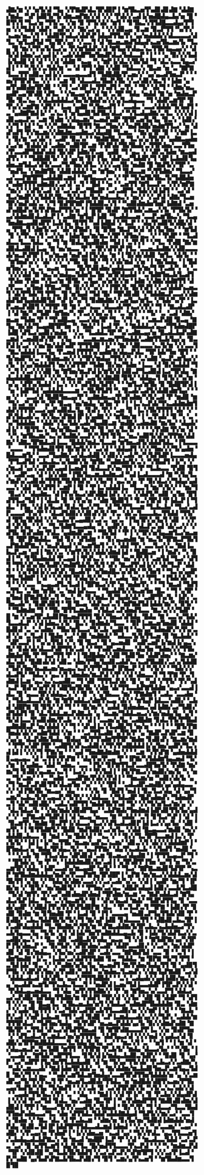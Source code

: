 ▟▇▞▆▝▞▝▅▜▞▟▝▜▄▝▞▛▇▟▛▟▃▜▛▟▉▛▐▝▆▜▙▃▅▜▚▟▊▟▊▟▇▝▟▟▇▞▆▟▃▝▚▛▐▟▉▜▞▜▞▟▆▃▅▛▇▞▞▟▝▞▞▝▛▟▞▞▃▟▐▞▅▟█▟▄▃▙▞▅▝█▝▉▜▚▜▝▜▃▞▅▝▜▜▞▃▝▞▆▝▉▝▛▜▞▟▞▝▆▜▝▝▊▜▙▃▚▜▜▟█▃▃▟▄▞▛▜▅▝▞▞▜▟▟▝▟▟▚▝▚▟▚▞▞▝▇▞▃▞▄▝▝▞▞▟▉▃▄▝▊▃▆▝▉▃▛▜▜▝▚▞▛▞▚▃▅▞▅▃▚▜▝▝▟▟▉▜▚▟▃▞▟▟▚▛▐▟▄▟▜▜▄▜▚▝▄▞▅▟▟▟▞▞▟▃▃▃▃▞▟▜▃▝▅▜▃▟▜▟▝▜▄▜▛▞▄▞▝▞▃▃▜▝▟▝▇▃▅▃▆▟▜▟▄▟▚▃▅▜▙▃▆▞▙▝▜▃▄▝█▝▆▞▞▜▚▞▙▜▃▞▄▝▛▞▆▜▟▟▚▞▟▝▇▜▄▞▛▟▄▃▚▃▜▜▙▜▄▃▄▞▞▝▟▜▞▟▐▟▅▞▃▞▄▟▐▞▝▃▟▞▟▟▛▜▅▜▅▟▛▟▃▞▙▟▃▃▛▝▐▝▝▝▄▝▉▞▞▞▙▟▐▞▙▟█▝▟▝▟▝▝▞▟▝▟▟▇▝▚▃▄▝▚▝▆▛▐▞▟▃▚▜▙▜▟▝▜▝▟▃▚▃▃▜▄▃▞▟▐▝▝▝▚▜▞▞▃▜▟▞▆▝▃▝▟▝▛▜▝▟▇▝▞▟▉▝▜▟▃▃▚▝█▃▅▝▅▝▃▝▇▛▇▜▃▃▜▜▚▟▉▃▚▟▐▞▞▃▃▃▄▃▃▟▜▝▜▟█▟█▞▛▃▅▞▞▝▄▞▄▃▟▜▅▃▛▝▝▝▅▞▛▜▛▟▜▃▝▞▞▝▝▃▆▝▉▝▟▃▃▟▃▜▙▟▚▜▙▝▞▃▞▟▊▞▆▃▜▝▐▟▆▝▄▝▅▜▚▟▉▟▅▜▛▟▊▝▝▞▜▝▃▞▟▛▐▃▜▜▚▟▜▝▃▜▚▝▝▜▞▝▟▞▜▝▝▟▆▞▅▃▄▟▛▃▄▜▛▟█▝▟▜▃▝▝▞▆▃▄▞▛▝▟▝▇▝▃▜▛▝▜▟▄▝▅▟▟▝▇▝▅▝▆▟▅▃▛▜▙▝▉▃▚▃▝▞▟▃▙▟▟▟▃▞▙▞▙▜▟▟▚▞▞▞▄▜▃▟▄▃▃▝▜▝▟▟▛▃▆▜▛▝▉▜▚▞▞▃▆▛▇▝▟▜▞▝▐▃▄▝▄▟▇▝▚▜▅▃▟▜▝▝▃▃▟▃▝▃▃▞▟▟▟▞▜▞▙▟▜▝▃▝▄▟▇▛▇▟▐▞▝▃▚▃▜▝▅▜▄▟▊▜▟▜▙▞▟▃▞▝▚▜▃▟▄▟▇▞▃▜▃▝▞▞▞▟▐▟▊▃▄▃▛▃▝▃▆▝▊▟▆▝▞▟▄▃▆▞▚▃▅▟▚▟▛▝█▜▛▃▅▜▄▜▄▝▉▃▚▝▐▟▊▞▞▞▜▝▐▟▝▝▅▝▞▞▚▟▇▟▄▝▉▜▜▝▇▃▞▜▅▞▞▝▅▟▜▟█▞▅▟▆▜▜▃▞▝▅▝▟▟▚▟▜▝▛▞▆▃▆▞▞▟▇▟▆▃▄▟▆▃▞▟▄▟█▝▜▃▆▃▝▝▇▞▄▜▛▝▉▝▝▞▆▛▐▃▚▝▉▞▆▝▃▞▟▞▚▝▃▟▛▝▉▃▚▞▝▝▇▟▇▜▙▞▄▝▜▃▚▞▄▜▜▞▛▝▄▟▇▃▄▟▅▞▃▞▅▝▊▟▟▞▟▝▃▟▆▞▚▟▉▜▛▃▆▝▛▟▛▟▞▜▙▜▙▟▞▃▜▜▛▟▅▞▃▃▜▜▅▞▛▃▃▟▛▜▟▟▚▟▟▝█▞▟▛▐▟▆▞▛▃▄▝▄▟▊▝▜▝▄▃▝▞▝▟▛▃▜▟▅▝▆▃▄▟▟▜▚▝▝▝▜▟█▟▊▜▞▝▟▝▄▞▆▝▊▛▐▜▄▝▟▟▚▃▞▜▟▟▛▞▜▝▟▛▐▃▙▟▊▜▄▟▅▃▆▜▟▃▞▟▜▞▃▃▞▜▞▜▅▞▟▜▃▝▞▞▞▃▄▜▙▝▅▟▇▝█▝▇▟▜▞▞▜▛▝▃▝▅▟▜▃▝▞▅▟▇▜▙▝▟▟▊▟▟▟▞▝▅▝▆▜▅▞▝▝▉▟▃▃▆▝▚▜▜▟▆▞▝▜▃▃▞▃▞▃▃▛▇▜▛▜▃▟▟▟▊▃▆▟▝▝▇▜▄▃▃▞▃▝▞▝▛▝▜▞▆▜▙▜▙▃▜▞▜▟█▟▅▞▚▟▅▜▜▜▚▟▆▟▊▞▃▞▟▝▃▜▝▝█▟▝▝▅▝▝▃▅▜▜▝▇▜▃▃▛▃▝▞▛▞▆▛▇▝▆▞▞▝▞▟▜▞▃▟▝▟▝▃▞▃▛▃▞▜▙▟▛▝▃▞▃▟▛▜▃▜▟▞▞▟▐▟▜▝▝▃▞▟▝▜▃▞▆▟▛▞▄▜▟▟▚▜▙▃▜▞▟▃▙▞▙▞▅▟▃▃▙▃▚▝▅▞▞▝▞▃▛▟▝▟▇▞▜▃▅▜▛▞▅▟▚▟▞▃▝▞▜▝▉▟▜▛▇▛▐▜▟▟▉▃▚▜▝▝▚▟▉▟▆▟▅▜▅▛▐▟▇▟▝▃▅▟▚▟█▟▚▞▙▜▚▛▇▃▛▜▜▞▅▝▐▝█▜▛▝▉▟▛▝▇▜▜▟▞▃▆▃▞▞▙▝▛▜▙▜▞▝▃▞▟▟▆▟▊▟▃▟▃▛▐▝▃▟▇▝▆▜▄▛▐▟▊▝▜▃▟▟▃▃▅▝▃▃▛▃▆▜▙▃▚▝▜▃▄▜▅▟▇▃▄▟▊▟▛▛▐▃▙▜▄▝▉▜▜▝▚▟▐▟█▟▝▞▜▃▛▝▝▟▄▜▚▟▉▜▞▟█▞▟▝▄▝▛▜▄▜▝▟▆▜▞▃▞▝▟▞▚▛▇▟▚▝█▝█▜▅▝▇▃▛▜▞▟▝▟▚▜▄▜▅▞▝▝▆▜▟▝▊▝▞▜▚▃▚▜▝▃▞▞▅▝▐▟▅▜▄▞▆▞▆▃▚▜▛▝▟▜▅▞▄▃▝▞▝▝▛▟▛▝▝▜▃▟▟▃▃▜▃▃▜▟▃▝▄▝▜▝▆▝▉▟▃▜▄▟▉▟▅▝▜▟▐▝▃▜▚▜▝▝▞▜▃▝▛▟█▝▇▞▆▟▉▟▃▟▉▟▐▃▄▝▇▝▅▞▅▃▃▝▛▝▃▜▛▞▟▜▚▛▐▜▃▝▃▃▅▃▙▟▇▞▞▟▉▃▃▃▟▞▅▃▛▟▜▛▐▝▚▞▆▃▆▝▅▟▚▟▐▜▞▟▄▝▆▝▐▝█▞▟▞▟▟▊▝▆▜▃▝▟▞▙▝▝▝▆▜▅▟▚▞▞▝▟▞▝▞▞▝▞▜▙▝█▝▜▞▝▜▝▞▟▞▆▟▝▞▅▝▐▝▇▞▙▟▄▝▐▝█▟▅▜▅▞▃▝▄▝▃▝▄▃▅▝▜▃▃▝█▞▛▟▊▟▅▞▄▟▟▃▃▞▜▞▆▞▜▝▛▃▟▞▚▝▚▝▃▝▞▞▞▟▟▝▇▝▅▃▚▞▅▟▄▃▜▟▅▜▃▜▅▝▅▜▛▟▄▟▟▝▝▃▜▟▇▜▅▃▙▜▃▟▜▝▛▟▅▝▛▟▅▝▚▜▃▞▆▝▉▜▙▝▃▜▄▞▚▞▅▜▞▞▆▝▐▟▆▝▞▟▇▞▟▟▇▜▜▝▟▞▛▃▃▝▄▜▅▟▝▛▇▃▞▜▙▝▉▞▞▞▚▞▞▝▐▜▛▞▙▝█▞▛▟▜▝▞▃▞▟▟▟▚▃▅▃▜▝▟▞▛▜▟▞▜▝▛▜▃▝█▝▅▜▄▟▝▜▟▝█▞▝▜▛▟▊▟▊▝▞▜▟▟▆▃▛▃▃▞▞▟▆▟▟▜▟▜▄▟▟▟▉▜▟▝▚▛▐▞▚▞▜▝▉▟▇▟▇▞▞▃▅▜▄▞▆▜▃▝▞▜▟▞▚▞▛▝▐▃▛▃▅▃▛▟▉▜▝▞▜▜▛▝▉▝▇▝▃▞▚▃▃▝▟▃▃▟▞▜▚▃▞▞▛▞▝▜▝▝▇▃▟▃▟▛▐▝▟▝▇▞▚▞▜▟▛▝▇▜▅▞▚▝▛▃▞▞▙▞▃▜▝▝▃▝▅▜▝▝▝▜▞▝▃▝▃▟▝▟▇▞▅▃▅▝▜▟▅▝▛▝▝▜▚▟█▃▄▝▃▃▞▟▄▜▛▝▜▃▝▞▜▝▄▝▝▃▆▃▛▟█▝▉▃▄▝▇▜▄▝▇▞▟▞▜▃▄▟█▜▛▜▅▝▚▝▇▟▞▝▐▃▟▝▛▃▝▝▇▟▟▟▃▞▄▃▞▜▜▟▅▟█▛▐▟█▝▟▜▃▞▄▟▊▞▅▟▅▝▝▞▃▝▜▃▟▟▃▜▛▝▚▞▃▟▇▃▄▞▅▝█▃▟▃▙▟▚▟▇▃▆▟▝▃▅▟▉▟▚▜▛▝▚▜▄▝▝▝▃▃▆▃▆▃▅▞▛▜▅▟▟▞▃▟▇▜▜▃▙▜▄▞▄▝▉▃▛▟▐▞▃▞▝▞▅▞▆▞▟▟▚▟▛▝▛▜▜▟█▝▐▞▝▝▇▞▝▟▉▃▃▃▚▃▜▞▆▝▞▞▃▃▜▝▇▃▚▟▟▟▐▃▃▜▄▝▛▃▅▟▐▜▜▜▚▞▄▟▆▜▞▟▄▃▛▟▃▝▜▛▐▟▞▜▅▝█▜▝▝▜▞▅▟▛▜▞▃▝▝▉▟▅▃▆▞▞▝▞▜▛▞▆▟▄▞▜▜▞▞▚▝▝▃▚▟▇▝▄▃▛▃▆▜▄▞▞▞▙▝▐▞▄▞▆▟▟▟▜▝▅▞▞▟▜▜▛▝▜▟▆▝▉▞▅▞▜▟▅▝▐▃▃▝▟▝▉▞▙▟▟▟▝▜▝▃▜▝▞▃▞▞▞▟█▝▆▝▇▜▅▞▆▃▛▟▐▞▆▜▞▟▐▟▊▃▛▜▃▟▉▟▐▃▞▜▛▟▄▝▇▟▄▟▟▟█▃▙▟▞▝▞▞▚▞▅▃▚▟▝▃▄▜▞▟▇▟█▝▉▜▞▝▟▟▄▃▜▝▊▜▞▞▚▞▆▝▚▞▄▝▟▜▚▞▙▟▟▝▐▃▚▝▞▞▚▟▜▟▄▜▟▜▚▝▝▝▆▜▃▞▆▜▙▝▉▝█▟█▜▛▟▐▝▅▝▐▟▛▜▟▝▄▟▟▟▟▃▃▃▆▝▃▜▙▜▜▟▜▝▚▝▉▃▟▞▃▟▜▞▟▟▊▟▆▜▄▞▝▝▅▝▞▝▝▃▃▞▟▝█▟▉▜▅▃▄▞▛▝▄▟▇▟▅▃▄▜▚▟▚▟▆▞▚▜▞▃▟▝▛▝▆▟▉▝▆▝▜▞▃▞▚▞▛▝▚▞▛▝▉▃▄▝▅▞▆▟▄▝▅▜▅▝▛▝▐▝▐▃▚▃▛▟▞▜▚▃▟▟▆▟▆▜▟▟▚▜▜▜▛▃▃▞▄▟▚▟▉▟▃▜▄▝▊▟▚▝▛▞▝▃▅▝█▝▐▃▚▜▙▜▜▜▜▝▟▞▝▞▝▟▚▜▟▃▟▞▃▝▛▞▙▃▚▛▇▟▐▛▐▞▄▟▇▝▞▝▆▜▅▞▆▝▐▝▃▜▚▟▞▝▉▝▚▝▃▝▚▞▜▟▟▟▆▝▝▟▟▞▚▜▃▜▟▞▃▟▞▜▄▟▉▃▆▝▅▟█▞▃▟▅▟▇▝▆▞▙▞▝▟▄▟▞▟▐▞▝▝▉▜▜▃▚▝▆▞▅▜▙▃▛▝▆▞▛▝█▝▄▞▄▜▃▜▞▝▝▝▝▞▛▟▇▝▛▞▅▝▟▝▝▞▚▝▆▜▙▃▆▞▚▃▚▞▙▟▇▞▃▃▛▞▚▜▜▝▊▜▃▝▅▃▚▟▉▜▞▟▚▞▛▛▇▞▟▟▇▞▝▟▇▃▜▛▇▟▃▟▐▃▃▝█▟▟▞▆▟▃▜▃▃▆▝▆▜▅▃▟▜▞▟▟▟▜▟▃▝▐▜▃▃▃▝▃▃▃▝▝▜▜▟▅▟▊▜▜▝█▞▆▜▞▞▝▃▞▟▝▝▟▟▄▟▜▝▞▞▞▜▅▞▞▞▜▞▄▟▅▝█▟▃▃▆▜▞▝▃▃▞▜▄▟▇▞▃▞▟▃▟▟█▝▞▟▊▞▞▃▟▞▚▞▚▜▟▜▟▛▐▃▃▃▅▟▄▝▛▜▃▟▜▟▝▃▙▃▙▃▚▞▙▟▛▞▙▝▇▜▙▝▚▟▇▟▅▜▞▃▚▝▚▜▙▟▜▝▐▞▚▝▞▞▆▃▟▝▄▞▞▃▛▟▛▃▄▟▐▃▅▟▜▝▉▟▃▃▛▞▅▞▜▜▝▝▛▝▜▃▙▃▃▝▛▟▉▝▉▜▞▝▃▟▛▃▄▝▟▝▐▞▞▟▅▝▐▜▙▜▄▃▆▃▙▟▆▃▟▝▚▟▐▃▟▃▃▃▟▝▇▝▚▜▄▜▃▞▆▟▚▞▃▟▊▟▞▜▜▜▞▜▙▜▜▟▚▞▝▞▙▞▜▝▄▃▚▞▄▝▛▝▉▞▟▃▞▞▜▟▄▞▄▟▃▃▚▝▟▟▝▜▞▟▜▜▝▃▆▛▐▝▉▝▝▛▐▃▚▟▟▟▐▃▝▜▃▃▜▝▆▞▚▜▞▞▝▝▆▞▜▝▉▃▞▞▝▟▄▟▆▃▝▟▐▜▚▞▙▃▞▟▛▟█▟▐▟▚▝▞▃▝▞▟▟▜▞▚▟▉▝▄▜▅▝█▜▟▜▜▃▞▜▟▝▐▝▟▃▙▝▉▝▚▜▚▞▅▝▝▟▆▝█▟▉▜▝▝▊▃▚▜▛▟▝▛▐▟▃▛▐▝▜▟▃▝▐▜▄▝▞▟▐▞▙▃▟▝▊▟▃▜▃▞▞▜▃▝▟▝▜▞▛▜▃▃▆▝▜▃▙▃▙▞▝▜▃▞▃▟▛▃▃▃▞▜▚▞▛▝▝▟▃▟▜▟▉▞▞▟▊▟▚▜▞▝▛▃▝▟▞▃▜▃▃▃▙▃▜▜▟▟▝▜▜▞▟▝█▜▄▜▛▟▟▝▞▞▚▃▙▞▛▃▄▟▉▞▃▞▃▝▄▞▃▝▐▜▄▜▛▞▄▜▄▜▝▟▊▝▝▞▛▟▝▟▚▜▄▝▝▞▃▝▜▃▜▟▇▜▃▃▄▟▄▝▚▝▄▟▛▞▄▝▄▝▟▃▛▃▚▟▝▟▞▃▞▞▝▞▟▜▙▝▊▟▚▟▆▝▛▟▃▝▄▟▆▟▛▃▆▝▝▜▙▜▟▝▝▛▐▝▞▜▛▞▅▜▄▃▆▜▃▞▅▃▅▝▊▝█▛▐▛▇▟▟▃▝▜▟▝▊▞▝▟▜▟▆▝▝▝▊▞▄▃▅▟▆▝▆▝▅▃▜▞▜▛▇▃▛▜▙▜▃▛▇▟▟▛▇▃▚▝▅▃▛▟▄▟▝▞▚▃▆▜▅▜▝▃▚▝▟▟▝▜▚▝▃▃▜▃▞▞▃▝▇▟▐▃▙▃▛▃▅▝▄▟▐▝▇▞▞▃▝▞▆▜▚▜▞▞▟▟▞▟▆▟▐▟▝▝█▟█▃▅▝▐▝▆▟▚▝▚▝▉▟▐▝▚▝▊▜▙▟▅▟▟▝▛▃▄▟▐▝▛▟▚▃▚▝▝▜▙▝▅▞▚▜▚▜▝▃▅▜▟▝▜▃▞▝▟▜▜▝▜▜▞▟▚▞▆▞▙▟▛▞▅▟▇▜▟▞▙▞▙▜▝▟▚▝▇▃▟▜▚▟▐▞▞▝▟▞▜▃▛▝▟▟▜▝▝▞▄▜▜▟▐▞▞▃▛▟▚▝█▃▟▞▛▝▅▜▅▟█▃▚▞▟▜▞▝▚▜▅▜▝▝▜▃▚▞▄▟▛▜▜▃▜▟▇▛▐▝▟▝▝▞▚▜▜▝▛▟▄▜▞▞▚▃▚▝▃▟▄▝▅▞▞▝▛▜▃▝▐▜▟▞▟▞▚▝▜▝▝▞▞▃▃▝▚▃▄▃▟▜▃▜▃▟▐▝█▛▇▃▞▞▛▝▅▝▅▟▅▜▚▝▝▝▜▝▆▃▟▝▜▟▜▃▜▜▃▝▃▜▅▝▆▜▙▝▃▝▅▟▐▟▚▃▃▝▝▜▄▟▟▜▞▞▙▃▅▜▅▝█▃▝▝▜▝▄▜▛▝▄▜▅▟▐▛▇▟▜▟▞▃▜▝▚▃▚▝▚▝▊▞▆▟▃▜▞▜▄▟▞▟▞▝▃▟▛▜▚▞▙▝▐▟▚▝▃▜▅▃▟▞▚▝▉▟▛▟▉▜▝▝█▝█▃▄▝▟▟▚▃▞▃▜▝▆▛▇▟▜▟▐▟▟▞▆▞▚▝▉▜▞▝▝▝▜▟▆▟▆▝▜▝▝▜▙▝█▜▜▃▆▟▅▝▚▜▟▃▞▃▛▟▅▟▜▃▃▝▇▃▚▞▞▞▜▟▛▝█▝▆▝▞▃▅▜▛▃▙▟▊▛▇▃▅▟▜▜▜▝█▞▞▜▅▃▞▟▜▟▄▝█▟▄▝▇▝▃▃▚▞▜▟▞▜▃▃▟▃▛▝▞▟▐▟▅▃▚▜▞▝█▃▚▝▉▟▆▟▞▜▃▃▝▝▉▛▐▃▆▃▅▜▅▟▉▝▟▟▟▝█▟▊▟▝▃▝▃▚▟▆▞▝▜▙▞▆▜▃▃▞▜▞▃▙▝▄▟▊▜▝▝▅▞▄▞▜▟▅▟▛▞▚▜▚▞▃▟▝▞▄▝▃▜▃▟▐▝█▟▅▝▃▞▝▟▉▝▅▟▇▟▞▝▚▟▃▃▜▞▙▜▜▃▅▝▉▝▇▃▙▟▞▝▝▟▛▃▃▛▐▝▚▞▄▜▜▟▝▞▚▝█▝█▃▞▝█▝▄▃▅▟▊▝▚▟▛▃▅▛▐▞▆▟▐▞▄▃▚▜▞▝▊▟▞▟▞▟▃▃▛▟▛▜▜▞▃▟▝▞▝▜▚▟▛▃▅▟▃▃▝▟▄▜▅▝▜▟▅▞▞▞▜▜▙▟▇▟▅▜▙▝▛▝▜▃▞▜▜▝▛▝▐▝█▟█▟▅▞▞▟█▝▜▟▊▜▅▝▟▟▛▟▅▞▝▝▇▃▆▞▟▃▚▟▞▝█▟▊▟▞▟▝▟▊▃▝▟▅▞▛▜▄▜▄▟▊▃▟▟▚▃▚▃▟▜▙▟▊▞▃▞▄▜▟▟▉▞▜▟▚▜▅▞▙▃▆▃▅▞▅▃▄▃▚▃▛▞▛▜▚▟▃▛▐▛▇▃▛▝▟▝▚▜▞▞▝▝▜▟▞▞▞▟▃▟▜▞▝▜▟▃▚▝▄▃▚▜▝▟▅▟▅▞▆▃▛▟▝▞▛▝▞▟▝▟▅▃▃▜▝▜▝▛▇▝▛▃▜▟▇▟▐▃▆▝▄▃▚▃▚▃▄▟▉▃▝▜▝▟▊▝▜▜▜▃▛▟▞▝█▝▄▝▚▟▝▞▜▜▞▝▛▞▚▟▚▃▛▝▉▟▚▞▅▜▚▜▝▟█▜▅▜▙▜▙▝▞▟▆▝▟▞▜▜▃▃▙▛▇▜▟▟▆▝▄▃▞▃▃▟▐▟▃▝█▝▄▃▃▜▛▞▟▟▄▃▚▝▞▝▉▝▚▝▄▜▙▃▃▝▆▞▝▛▇▟▆▜▝▃▟▃▝▃▃▟▅▝▚▝▜▟▃▟▃▃▛▞▙▝▇▝▇▜▚▟▟▃▞▟▆▜▚▃▄▝▟▞▞▝▆▜▄▛▐▟▃▃▚▟▉▞▝▃▙▟▝▟█▛▇▝█▝▉▜▞▝▟▝▜▝▝▝█▞▆▞▚▝▄▟▟▝▉▟▅▟▅▃▚▟▐▟▇▞▃▞▜▟▊▞▟▜▟▟▜▝▉▝▟▃▜▟▟▃▆▃▛▟▇▃▙▝▄▝▅▃▆▞▜▟▟▃▅▃▞▞▆▞▅▟▄▜▄▝▄▜▝▜▞▟▐▃▃▜▚▟▊▟▆▞▛▃▙▝▝▞▝▟▐▝▃▃▅▞▄▜▄▝▃▟█▟▆▝▊▟▃▜▜▞▛▜▙▟▄▟▇▟▉▃▛▝▅▞▟▟▟▝▞▝▜▝▝▟▚▟▐▃▚▜▃▟█▞▜▝▅▞▅▝▝▝▐▝▝▝█▜▞▛▇▜▅▟▞▟▞▞▚▟▆▜▟▟▝▞▆▝▝▝▃▞▜▜▃▟▇▝▄▜▜▞▛▝▄▝▇▟▛▃▛▟▛▃▆▝▉▞▄▞▄▝▟▃▛▟▇▞▙▟▄▝▉▟▄▞▜▞▛▜▚▟▆▜▜▜▛▝▇▟▅▝▊▟▊▟▚▝▇▃▆▞▆▟▝▝▛▜▚▞▟▛▐▜▛▝▃▟█▜▞▟▚▃▟▟▊▞▞▜▚▜▚▟█▟▟▟▐▞▄▜▅▞▄▟▛▞▜▃▚▟▐▟▐▝▞▞▞▜▝▛▇▞▅▝▝▝▄▟▝▜▅▟▇▟▆▟▆▝▞▝▝▃▆▝▚▜▚▛▇▝▄▟▅▟▟▟▊▃▄▃▄▃▝▟▝▃▜▜▚▜▚▛▇▝▝▟▄▜▚▞▛▃▄▝▛▝▐▛▇▞▚▜▟▟▆▜▄▃▅▟▝▜▞▞▆▝▐▞▄▟▆▃▝▟▟▝▚▟▅▃▝▃▃▝▐▜▞▝▊▛▇▜▜▃▛▃▃▟█▜▅▜▞▝▛▟▇▝▆▞▆▞▜▝▊▟▉▞▄▃▆▃▚▃▜▝▐▃▞▞▝▝▛▞▙▟▐▝▐▜▞▛▇▃▞▞▅▟▉▞▅▞▙▝▚▝▅▃▝▜▞▃▆▞▝▝▃▝▚▟▆▝▃▃▟▛▇▞▛▟▞▞▛▟▐▝▝▜▅▃▆▞▅▝▚▟▊▞▟▞▙▝▄▞▜▝▆▃▛▃▛▟▊▜▜▞▟▃▅▜▅▝▚▞▝▝▞▝█▜▝▝▃▟▃▟▛▃▅▟█▞▄▞▄▟▄▃▃▝▞▞▝▟▐▜▙▜▙▝▆▃▄▞▝▟▄▝▝▝▝▞▙▝▊▝█▟▜▝▅▟▐▝▉▃▜▃▞▟▄▝▟▝▄▞▜▃▆▞▚▃▙▃▜▞▛▃▄▃▛▞▜▞▛▞▝▞▟▟▃▃▝▞▜▟▃▟▛▝█▟▚▟▅▟▚▝▜▟▅▟▛▃▜▝▟▞▚▟▊▟█▞▝▃▟▃▚▟▛▜▜▝▆▟▟▜▙▜▚▟▝▜▞▝▞▞▜▞▅▜▃▞▆▞▄▝▞▝▟▃▜▟▃▞▙▝▝▞▆▞▆▟▞▟▉▟▛▜▄▞▝▃▙▛▇▟▞▜▅▟▆▟▐▟▛▟▊▜▜▞▙▞▄▟▞▝▞▝▃▛▇▃▟▞▜▟▛▟▐▝▟▝▅▃▄▝▅▃▃▝▇▝▚▟▟▞▝▃▜▝▊▜▃▞▚▛▐▝▟▝▐▝▉▃▆▜▚▝▇▟▆▝▉▃▛▛▐▞▟▃▃▞▜▃▞▞▟▜▃▟▃▟▊▛▐▟▐▃▞▞▄▞▙▞▝▟▉▝▅▜▚▝▐▝▊▜▜▟▇▜▞▝█▟▉▝▆▟▜▟▉▞▃▞▅▜▃▝▞▟▟▝█▃▄▃▃▞▆▟▉▝▅▞▞▟▟▟▉▃▙▃▃▝▊▝▆▟▝▝▅▝█▟▞▟▝▝▚▃▝▞▝▝▊▞▞▜▃▜▛▜▃▃▆▟▐▃▚▝▛▞▙▜▞▝▐▟▐▝▐▞▚▃▜▜▙▝▆▃▅▞▄▟▚▃▚▃▆▞▝▟▊▃▚▜▝▟▞▞▞▟▟▟▆▛▐▝█▜▅▟▃▞▄▝▇▟▄▜▛▟▄▃▜▞▃▝▄▃▛▛▇▞▝▟▄▜▚▃▟▃▙▝▝▞▙▟▜▝▅▟█▝▃▝▝▝▞▃▙▝▇▝▜▜▃▞▟▃▝▟▛▟▊▟▝▃▆▝▉▃▅▃▞▟▄▟▇▝▐▝▛▜▜▃▄▃▛▝▜▝▝▝█▜▟▞▄▝▅▝▛▝▚▝▐▟▟▟▆▟▉▞▙▞▃▟▐▝▄▜▛▟▛▛▐▜▅▝▄▞▜▝▅▝▜▞▃▃▆▜▛▞▟▟▄▝▐▟▛▃▃▟▚▞▆▃▄▟▛▝▅▜▞▝▝▝▜▃▞▝▇▛▇▃▆▟▊▜▟▜▛▝▚▃▛▝▇▜▙▟▆▟▟▟▄▞▆▟▚▞▛▃▃▛▇▜▄▜▛▟█▛▐▝▄▛▇▝▆▞▆▃▞▞▟▟▟▃▆▞▟▜▙▜▜▝▄▜▄▝▞▝▜▟▄▜▞▟▇▞▃▃▞▞▞▃▞▃▟▞▚▞▃▝▞▟▐▝▄▟▛▝▆▞▜▝▐▛▇▞▅▝▞▝▉▜▞▝▅▞▆▟▊▜▞▝▝▝▛▜▅▞▃▞▄▃▝▟█▟▚▟▄▟▐▟▊▞▃▃▙▜▃▟█▝▜▞▟▝▇▜▚▝▛▞▃▞▚▟▊▟▅▟▛▟▅▟▝▜▛▟▆▞▆▃▆▝▃▝▇▟▚▟▟▃▟▝▇▜▄▟▃▞▙▛▐▟▃▝▜▃▝▃▚▜▄▃▆▜▞▝█▝▝▟▚▞▙▃▟▝▆▟▞▝▜▟▛▟▜▜▄▝▊▝▃▃▟▞▄▟▛▝▞▟█▟▐▜▚▞▛▞▛▟▜▟▉▛▇▝▟▃▝▝▛▃▜▃▛▃▜▝▜▛▇▝▐▟▊▞▛▝▊▟▉▝▉▟▆▝▆▝▊▜▅▟▇▝▛▝▐▃▟▝▉▝▐▜▝▃▃▃▄▝▅▟▊▃▛▜▄▜▜▟▞▟▉▝▛▝▊▟█▞▝▃▙▃▜▟▟▜▙▜▞▜▞▞▜▝▇▞▄▛▐▟▉▝▊▟▃▃▃▜▜▝▝▟█▟▊▃▙▃▜▛▐▞▃▟▛▟▄▟▟▟▝▜▃▜▙▟▇▞▚▜▜▞▆▝▚▛▇▃▟▟▇▞▙▜▛▃▙▃▚▃▙▟▅▃▞▜▚▃▙▜▄▃▃▜▄▝▜▞▙▝▄▜▝▟▐▟▞▜▅▜▚▟▇▟▟▃▄▃▙▝▉▝▐▟▞▜▞▟▟▜▃▞▞▃▃▟█▞▄▃▚▝▝▝█▃▝▟▉▝▃▟█▃▙▜▚▟▄▝▄▃▄▝▜▝▞▟▝▝▇▜▟▛▇▞▄▞▚▜▛▛▐▜▞▟▅▃▛▝▃▝▉▞▜▟▚▝▟▜▛▟▅▞▃▟▛▝▟▟▛▃▃▟▊▞▝▞▃▞▚▝▆▞▟▟▛▟▊▝▟▝▊▞▆▟▄▃▝▞▙▞▅▞▃▟▛▟▛▝▃▟▞▃▃▝▇▛▇▟▜▟▝▃▃▝▉▝▝▃▜▝▐▟▆▜▅▟▇▝▐▞▃▝▐▃▙▞▃▞▟▟▜▜▜▟▇▝▊▃▝▜▟▟▃▝▆▝▉▛▇▝▜▞▜▝▛▜▝▃▜▟▐▟▞▝▊▃▝▞▝▞▚▟▇▞▅▜▄▜▄▝▅▃▅▟▜▝▇▞▛▟▅▞▙▟▄▜▜▝▉▝▄▟▉▜▛▜▙▝▞▟▛▟▚▜▅▞▄▜▚▟▊▞▚▟▟▝▚▞▆▟▅▃▜▃▅▟▚▝▞▟▄▜▄▛▇▟▉▝▃▞▟▝▟▟▟▃▟▃▟▝▟▞▟▜▄▝▄▃▞▞▜▜▜▟█▟▞▝▝▃▚▝▃▟▄▟▞▞▄▟▐▟▉▞▆▃▚▞▄▝▄▃▟▟▚▃▆▜▞▜▚▃▙▃▜▃▃▜▝▝▅▟▛▟▐▃▅▞▜▟▐▃▃▟▟▛▐▜▛▃▛▞▞▟▝▝▛▟▟▃▄▃▅▟▃▃▝▜▝▟▄▝▅▜▚▜▜▟▇▞▞▝▛▝▅▝▇▜▅▃▚▞▃▃▛▜▝▟▟▃▞▃▞▃▛▟█▞▜▟▜▟▄▜▜▟▇▞▆▝▛▟▟▜▝▜▛▞▟▝▞▞▙▞▝▟█▝█▝▟▟▛▝▜▝▟▜▜▝▞▞▃▝█▝█▃▄▜▃▝▄▜▙▃▅▃▙▞▅▜▝▞▙▟▃▞▚▟▆▟▛▜▙▟▟▟▆▝▉▃▝▟▆▞▝▞▄▟▞▜▄▜▜▜▝▞▃▞▜▟▞▃▟▜▛▃▙▜▜▃▃▟▉▞▅▝▞▞▆▛▐▝▟▝▝▝▇▃▙▝▛▞▃▟▝▞▅▛▐▃▙▃▆▝▜▜▝▃▟▝▉▟█▝▃▛▐▃▆▟▃▃▟▞▄▞▞▞▜▟▚▝▃▟▟▞▆▜▜▜▛▟▃▞▝▜▟▜▅▞▙▟▄▝▜▞▛▟▛▝▅▃▅▃▛▟▟▞▄▞▙▝▉▞▞▟▆▟▚▟▇▝▇▜▙▜▛▝▃▜▜▟▝▟▚▃▞▟▜▟▜▜▅▃▟▝█▝▇▜▛▟▇▃▃▃▛▛▐▃▝▞▅▝▉▟▛▜▅▝▞▝▟▜▃▟▃▞▛▃▆▟▃▞▅▞▅▜▜▜▜▃▝▟▟▜▄▃▞▟▝▞▞▞▅▟▝▞▄▟▃▞▟▝▊▟█▞▄▜▛▛▇▟█▟▟▃▃▃▜▃▜▟▄▜▄▜▄▝▃▞▝▝▆▃▚▜▝▃▝▝▅▜▝▝▐▝▆▝▟▝▞▟▄▃▅▃▛▃▜▃▜▟▉▝▆▜▜▝▚▜▜▛▇▝▛▃▙▜▞▝▆▟▄▝▟▃▃▞▙▞▝▝▚▜▙▝▐▝▃▃▟▞▃▝▇▜▟▞▚▟▛▜▜▃▃▝▊▜▞▟▐▞▆▟▄▃▙▟▉▃▜▟▛▞▝▝▉▟▊▝▊▝▄▞▛▝▃▞▚▟▛▛▐▜▄▜▅▜▜▃▙▟▄▟▊▝▟▝▆▝▜▞▄▞▜▜▞▟▞▝▛▃▙▃▞▞▃▟▇▞▚▝▚▟▞▃▆▃▃▟▞▝▇▟▐▟▅▜▛▟▟▞▃▝▄▝▇▞▟▟▆▞▆▃▙▟▊▜▅▃▛▃▆▜▄▃▜▟▊▝▇▞▞▜▝▞▄▃▝▝▚▟▞▃▆▜▟▃▆▜▅▟▄▞▃▃▆▜▛▟▜▜▅▜▟▟▟▞▅▝▄▝▞▃▆▟▛▃▞▜▞▜▚▜▚▃▜▝▛▝▅▃▅▜▃▟▉▟▞▜▜▟▃▝▅▝▆▟█▟▞▟█▜▚▃▅▞▛▜▙▃▄▞▙▟▜▞▚▜▄▝▜▞▆▟▜▝▝▞▞▃▙▝▉▝▃▞▟▜▛▟▛▞▙▝▚▜▞▃▚▃▚▟▞▞▟▝▝▃▄▟▞▜▜▞▙▃▚▜▚▝▃▝▝▟▄▝▝▝▇▟▐▝▞▟▝▛▐▞▚▝▊▝▛▃▙▞▞▟▄▟▛▟▐▝▞▞▟▝▛▃▞▜▟▝▊▟▃▝▅▞▃▟▆▝█▃▜▛▐▝▚▞▛▟▅▟▛▜▜▝▇▟▊▟▊▟▆▞▟▟▉▟▐▝▛▛▐▝▆▃▃▞▜▞▛▞▃▃▟▜▞▃▜▟▄▟▝▝▉▞▚▜▚▝▜▝▟▃▃▞▜▃▃▜▙▟▜▜▅▟▚▟▅▃▃▞▜▃▝▟▅▝▟▜▜▟▃▜▟▟▚▟▟▟▇▟▄▟▝▜▟▜▞▞▆▞▃▞▝▃▃▜▚▝▉▟▅▝▞▝▇▃▝▟▃▝▟▝▛▃▙▃▆▝▝▟▆▞▅▝▊▞▙▞▅▞▜▟▉▟▐▟▆▟▟▞▅▟▛▟▄▝▉▟▊▃▜▟▐▛▐▟▟▜▛▜▜▟▃▃▟▃▆▟▐▟▅▟▝▝▞▃▚▝▚▞▃▃▆▞▝▃▄▞▝▟█▞▝▞▛▃▄▞▅▝▛▟▅▛▐▝▐▞▞▟▅▃▅▝▚▃▟▝▄▞▝▜▞▞▛▟▃▝▄▃▜▜▃▃▅▜▞▃▙▟▄▃▟▃▙▛▇▃▚▝▆▝▆▃▟▝▅▟█▛▐▃▛▝▛▝▞▟▝▝▆▃▟▃▃▜▟▟▝▃▞▃▛▃▝▃▞▝█▝▅▜▜▃▆▜▝▟▄▜▞▜▃▝█▞▅▟▜▜▃▃▃▜▚▃▛▟▝▝▞▝▚▝▆▟▆▃▛▟▝▜▛▝▞▟▉▟█▝▚▞▜▃▙▜▙▜▟▟▜▝▞▃▞▃▛▃▛▞▚▛▇▜▛▜▝▞▞▃▞▛▐▃▟▝▛▞▚▟▇▝▄▞▙▟▚▛▇▃▙▜▙▃▛▟▊▞▜▝▉▜▝▃▆▞▄▜▚▃▅▜▝▝▆▜▙▟▆▃▃▜▉▜▉
